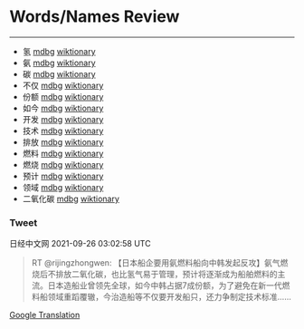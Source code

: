 
# Words/Names Review
___
- 氢 [mdbg](https://www.mdbg.net/chinese/dictionary?page=worddict&wdrst=0&wdqb=氢) [wiktionary](https://en.wiktionary.org/wiki/氢)
- 氨 [mdbg](https://www.mdbg.net/chinese/dictionary?page=worddict&wdrst=0&wdqb=氨) [wiktionary](https://en.wiktionary.org/wiki/氨)
- 碳 [mdbg](https://www.mdbg.net/chinese/dictionary?page=worddict&wdrst=0&wdqb=碳) [wiktionary](https://en.wiktionary.org/wiki/碳)
- 不仅 [mdbg](https://www.mdbg.net/chinese/dictionary?page=worddict&wdrst=0&wdqb=不仅) [wiktionary](https://en.wiktionary.org/wiki/不仅)
- 份额 [mdbg](https://www.mdbg.net/chinese/dictionary?page=worddict&wdrst=0&wdqb=份额) [wiktionary](https://en.wiktionary.org/wiki/份额)
- 如今 [mdbg](https://www.mdbg.net/chinese/dictionary?page=worddict&wdrst=0&wdqb=如今) [wiktionary](https://en.wiktionary.org/wiki/如今)
- 开发 [mdbg](https://www.mdbg.net/chinese/dictionary?page=worddict&wdrst=0&wdqb=开发) [wiktionary](https://en.wiktionary.org/wiki/开发)
- 技术 [mdbg](https://www.mdbg.net/chinese/dictionary?page=worddict&wdrst=0&wdqb=技术) [wiktionary](https://en.wiktionary.org/wiki/技术)
- 排放 [mdbg](https://www.mdbg.net/chinese/dictionary?page=worddict&wdrst=0&wdqb=排放) [wiktionary](https://en.wiktionary.org/wiki/排放)
- 燃料 [mdbg](https://www.mdbg.net/chinese/dictionary?page=worddict&wdrst=0&wdqb=燃料) [wiktionary](https://en.wiktionary.org/wiki/燃料)
- 燃烧 [mdbg](https://www.mdbg.net/chinese/dictionary?page=worddict&wdrst=0&wdqb=燃烧) [wiktionary](https://en.wiktionary.org/wiki/燃烧)
- 预计 [mdbg](https://www.mdbg.net/chinese/dictionary?page=worddict&wdrst=0&wdqb=预计) [wiktionary](https://en.wiktionary.org/wiki/预计)
- 领域 [mdbg](https://www.mdbg.net/chinese/dictionary?page=worddict&wdrst=0&wdqb=领域) [wiktionary](https://en.wiktionary.org/wiki/领域)
- 二氧化碳 [mdbg](https://www.mdbg.net/chinese/dictionary?page=worddict&wdrst=0&wdqb=二氧化碳) [wiktionary](https://en.wiktionary.org/wiki/二氧化碳)
### Tweet
日经中文网 2021-09-26 03:02:58 UTC
> RT @rijingzhongwen: 【日本船企要用氨燃料船向中韩发起反攻】氨气燃烧后不排放二氧化碳，也比氢气易于管理，预计将逐渐成为船舶燃料的主流。日本造船业曾领先全球，如今中韩占据7成份额，为了避免在新一代燃料船领域重蹈覆辙，今治造船等不仅要开发船只，还力争制定技术标准……

[Google Translation](https://translate.google.com/?hi=en&tab=TT&sl=zh-CN&tl=en&op=translate&text=RT+%40rijingzhongwen%3A+%E3%80%90%E6%97%A5%E6%9C%AC%E8%88%B9%E4%BC%81%E8%A6%81%E7%94%A8%E6%B0%A8%E7%87%83%E6%96%99%E8%88%B9%E5%90%91%E4%B8%AD%E9%9F%A9%E5%8F%91%E8%B5%B7%E5%8F%8D%E6%94%BB%E3%80%91%E6%B0%A8%E6%B0%94%E7%87%83%E7%83%A7%E5%90%8E%E4%B8%8D%E6%8E%92%E6%94%BE%E4%BA%8C%E6%B0%A7%E5%8C%96%E7%A2%B3%EF%BC%8C%E4%B9%9F%E6%AF%94%E6%B0%A2%E6%B0%94%E6%98%93%E4%BA%8E%E7%AE%A1%E7%90%86%EF%BC%8C%E9%A2%84%E8%AE%A1%E5%B0%86%E9%80%90%E6%B8%90%E6%88%90%E4%B8%BA%E8%88%B9%E8%88%B6%E7%87%83%E6%96%99%E7%9A%84%E4%B8%BB%E6%B5%81%E3%80%82%E6%97%A5%E6%9C%AC%E9%80%A0%E8%88%B9%E4%B8%9A%E6%9B%BE%E9%A2%86%E5%85%88%E5%85%A8%E7%90%83%EF%BC%8C%E5%A6%82%E4%BB%8A%E4%B8%AD%E9%9F%A9%E5%8D%A0%E6%8D%AE7%E6%88%90%E4%BB%BD%E9%A2%9D%EF%BC%8C%E4%B8%BA%E4%BA%86%E9%81%BF%E5%85%8D%E5%9C%A8%E6%96%B0%E4%B8%80%E4%BB%A3%E7%87%83%E6%96%99%E8%88%B9%E9%A2%86%E5%9F%9F%E9%87%8D%E8%B9%88%E8%A6%86%E8%BE%99%EF%BC%8C%E4%BB%8A%E6%B2%BB%E9%80%A0%E8%88%B9%E7%AD%89%E4%B8%8D%E4%BB%85%E8%A6%81%E5%BC%80%E5%8F%91%E8%88%B9%E5%8F%AA%EF%BC%8C%E8%BF%98%E5%8A%9B%E4%BA%89%E5%88%B6%E5%AE%9A%E6%8A%80%E6%9C%AF%E6%A0%87%E5%87%86%E2%80%A6%E2%80%A6)
